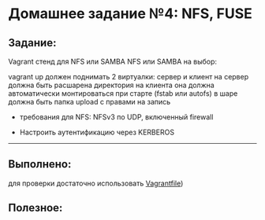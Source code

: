 # **Домашнее задание №4: NFS, FUSE**

## **Задание:**

Vagrant стенд для NFS или SAMBA
NFS или SAMBA на выбор:

vagrant up должен поднимать 2 виртуалки: сервер и клиент
на сервер должна быть расшарена директория
на клиента она должна автоматически монтироваться при старте (fstab или autofs)
в шаре должна быть папка upload с правами на запись
- требования для NFS: NFSv3 по UDP, включенный firewall

* Настроить аутентификацию через KERBEROS

---

## **Выполнено:**

для проверки достаточно использовать [Vagrantfile](Vagrantfile))


## **Полезное:**

